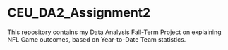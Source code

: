 # CEU_DA2_Assignment2
This repository contains my Data Analysis Fall-Term Project on explaining NFL Game outcomes, based on Year-to-Date Team statistics.
